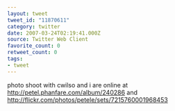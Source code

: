 ```yaml
---
layout: tweet
tweet_id: "11870611"
category: twitter
date: 2007-03-24T02:19:41.000Z
source: Twitter Web Client
favorite_count: 0
retweet_count: 0
tags:
- tweet
---
```


photo shoot with cwilso and i are online at http://petel.phanfare.com/album/240286 and http://flickr.com/photos/petele/sets/7215760001968453
